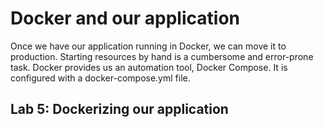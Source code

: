 # Docker and our application

Once we have our application running in Docker, we can move it to production. Starting resources by hand is a cumbersome and error-prone task. Docker provides us an automation tool, Docker Compose. It is configured with a docker-compose.yml file.

## Lab 5: Dockerizing our application
